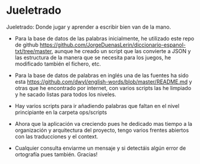 # Jueletrado

Jueletrado: Donde jugar y aprender a escribir bien van de la mano.

-   Para la base de datos de las palabras inicialmente, he utilizado este repo de github https://github.com/JorgeDuenasLerin/diccionario-espanol-txt/tree/master, aunque he creado un script que las convierte a JSON y las estructura de la manera que se necesita para los juegos, he modificado también el fichero, etc.

-   Para la base de datos de palabras en inglés una de las fuentes ha sido esta https://github.com/dwyl/english-words/blob/master/README.md y otras que he encontrado por internet, con varios scripts las he limpiado y he sacado listas para todos los niveles.

-   Hay varios scripts para ir añadiendo palabras que faltan en el nivel principiante en la carpeta ops/scripts

-   Ahora que la aplicación va creciendo pues he dedicado mas tiempo a la organización y arquitectura del proyecto, tengo varios frentes abiertos con las traducciones y el context.

-   Cualquier consulta enviarme un mensaje y si detectáis algún error de ortografía pues también. Gracias!

